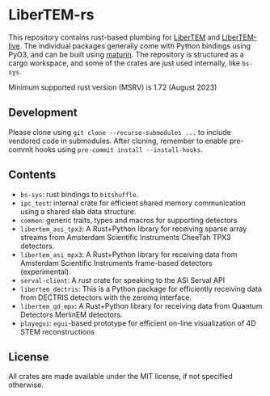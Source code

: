 # LiberTEM-rs

This repository contains rust-based plumbing for [LiberTEM](https://github.com/LiberTEM/LiberTEM/)
and [LiberTEM-live](https://github.com/LiberTEM/LiberTEM-live/). The individual packages generally
come with Python bindings using PyO3, and can be built using [maturin](https://github.com/PyO3/maturin/).
The repository is structured as a cargo workspace, and some of the crates are just used internally,
like `bs-sys`.

Minimum supported rust version (MSRV) is 1.72 (August 2023)

## Development

Please clone using `git clone --recurse-submodules ...` to include vendored
code in submodules. After cloning, remember to enable pre-commit hooks using
`pre-commit install --install-hooks`.

## Contents

- `bs-sys`: rust bindings to `bitshuffle`.
- `ipc_test`: internal crate for efficient shared memory communication using a shared slab data structure.
- `common`: generic traits, types and macros for supporting detectors
- `libertem_asi_tpx3`: A Rust+Python library for receiving sparse array streams from Amsterdam Scientific Instruments CheeTah TPX3 detectors.
- `libertem_asi_mpx3`: A Rust+Python library for receiving data from Amsterdam Scientific Instruments frame-based detectors (experimental).
- `serval-client`: A rust crate for speaking to the ASI Serval API
- `libertem_dectris`: This is a Python package for efficiently receiving data from DECTRIS detectors with the zeromq interface.
- `libertem_qd_mpx`: A Rust+Python library for receiving data from Quantum Detectors MerlinEM detectors.
- `playegui`: `egui`-based prototype for efficient on-line visualization of 4D STEM reconstructions


## License

All crates are made available under the MIT license, if not specified otherwise.
